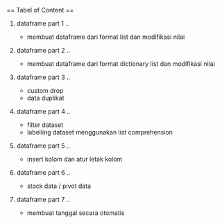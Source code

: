 == Tabel of Content ==

1. dataframe part 1 ..
   - membuat dataframe dari format list dan modifikasi nilai

2. dataframe part 2 ..
   - membuat dataframe dari format dictionary list dan modifikasi nilai

3. dataframe part 3 ..
   - custom drop
   - data duplikat

4. dataframe part 4 .. 
   - filter dataset
   - labelling dataset menggunakan list comprehension

5. dataframe part 5 ..
   - insert kolom dan atur letak kolom

6. dataframe part 6 ..
   - stack data / pivot data

7. dataframe part 7 ..
   - membuat tanggal secara otomatis
